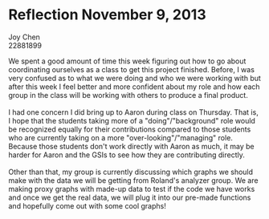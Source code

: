 Reflection November 9, 2013
===========
Joy Chen<br>
22881899<br>

We spent a good amount of time this week figuring out how to go about coordinating ourselves as a class to get this project finished. Before, I was very confused as to what we were doing and who we were working with but after this week I feel better and more confident about my role and how each group in the class will be working with others to produce a final product. 
<br><br>
I had one concern I did bring up to Aaron during class on Thursday. That is, I hope that the students taking more of a "doing"/"background" role would be recognized equally for their contributions compared to those students who are currently taking on a more "over-looking"/"managing" role. Because those students don't work directly with Aaron as much, it may be harder for Aaron and the GSIs to see how they are contributing directly. 
<br><br>
Other than that, my group is currently discussing which graphs we should make with the data we will be getting from Roland's analyzer group. We are making proxy graphs with made-up data to test if the code we have works and once we get the real data, we will plug it into our pre-made functions and hopefully come out with some cool graphs!
